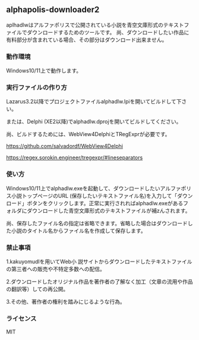 ## alphapolis-downloader2

aplhadlwはアルファポリスで公開されている小説を青空文庫形式のテキストファイルでダウンロードするためのツールです。
尚、ダウンロードしたい作品に有料部分が含まれている場合、その部分はダウンロード出来ません。

### 動作環境
Windows10/11上で動作します。

### 実行ファイルの作り方
Lazarus3.2以降でプロジェクトファイルalphadlw.lpiを開いてビルドして下さい。

または、Delphi (XE2以降)でalphadlw.dprojを開いてビルドしてください。

尚、ビルドするためには、WebView4DelphiとTRegExprが必要です。

https://github.com/salvadordf/WebView4Delphi

https://regex.sorokin.engineer/tregexpr/#lineseparators

### 使い方
Windows10/11上でalphadlw.exeを起動して、ダウンロードしたいアルファポリス小説トップページのURL (保存したいテキストファイル名)を入力して「ダウンロード」ボタンをクリックします。正常に実行されればalphadlw.exeがあるフォルダにダウンロードした青空文庫形式のテキストファイルが補zんされます。

尚、保存したファイル名の指定は省略できます。省略した場合はダウンロードした小説のタイトル名からファイル名を作成して保存します。


### 禁止事項
1.kakuyomudlを用いてWeb小 説サイトからダウンロードしたテキストファイルの第三者への販売や不特定多数への配信。 

2.ダウンロードしたオリジナル作品を著作者の了解なく加工（文章の流用や作品の翻訳等）しての再公開。 

3.その他、著作者の権利を踏みにじるような行為。 


### ライセンス
MIT
